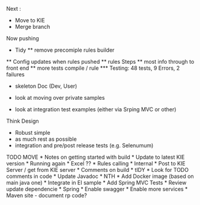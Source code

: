 
Next :
* Move to KIE
* Merge branch	



Now pushing 
* Tidy
** remove precomiple rules builder

** Config updates when rules pushed
** rules Steps
** most info through to front end
** more tests compile / rule
*** Testing: 48 tests, 9 Errors, 2 failures
* skeleton Doc (Dev, User)

* look at moving over private samples
* look at integration test examples (either via Srping MVC or other)


Think Design
* Robust simple
* as much rest as possible
* integration and pre/post release tests (e.g. Selenumum)



TODO MOVE
	* Notes on getting started with build
	* Update to latest KIE version
		* Running again
	* Excel ??
    * Rules calling
        * Internal
        * Post to KIE Server / get from KIE server
	* Comments on build
	* tIDY
		* Look for TODO comments in code
		* Update Javadoc
	* NTH
		* Add Docker image (based on main java one)
		* Integrate in EI sample
		* Add Spring MVC Tests
		* Review update dependencie
	* Spring
		* Enable swagger
		* Enable more services
	* Maven site - document rp code?